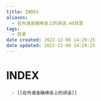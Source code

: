 ```yaml
---
title: INDEX
aliases:
  - 在外滩金融峰会上的讲话.md目录
tags:
  - 目录
date created: 2022-12-08 14:29:25
date updated: 2022-12-08 14:29:25
---
```


# INDEX

      - [[在外滩金融峰会上的讲话]]
